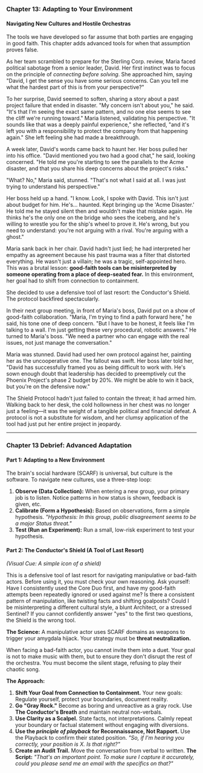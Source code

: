 ### **Chapter 13: Adapting to Your Environment**
#### Navigating New Cultures and Hostile Orchestras

The tools we have developed so far assume that both parties are engaging in good faith. This chapter adds advanced tools for when that assumption proves false.

As her team scrambled to prepare for the Sterling Corp. review, Maria faced political sabotage from a senior leader, David. Her first instinct was to focus on the principle of *connecting before solving*. She approached him, saying "David, I get the sense you have some serious concerns. Can you tell me what the hardest part of this is from your perspective?"

To her surprise, David seemed to soften, sharing a story about a past project failure that ended in disaster. "My concern isn't about you," he said. "It's that I'm seeing the exact same pattern, and no one else seems to see the cliff we're running toward." Maria listened, validating his perspective. "It sounds like that was a deeply painful experience," she reflected, "and it's left you with a responsibility to protect the company from that happening again." She left feeling she had made a breakthrough.

A week later, David's words came back to haunt her. Her boss pulled her into his office. "David mentioned you two had a good chat," he said, looking concerned. "He told me you're starting to see the parallels to the Acme disaster, and that you share his deep concerns about the project's risks."

"What? No," Maria said, stunned. "That's not what I said at all. I was just trying to understand his perspective."

Her boss held up a hand. "I know. Look, I spoke with David. This isn't just about budget for him. He's... haunted. Kept bringing up the 'Acme Disaster.' He told me he stayed silent then and wouldn't make that mistake again. He thinks he's the only one on the bridge who sees the iceberg, and he's willing to wrestle you for the ship's wheel to prove it. He's wrong, but you need to understand: you're not arguing with a rival. You're arguing with a ghost."

Maria sank back in her chair. David hadn't just lied; he had interpreted her empathy as agreement because his past trauma was a filter that distorted everything. He wasn't just a villain; he was a tragic, self-appointed hero. This was a brutal lesson: **good-faith tools can be misinterpreted by someone operating from a place of deep-seated fear.** In this environment, her goal had to shift from connection to containment.

She decided to use a defensive tool of last resort: the Conductor's Shield. The protocol backfired spectacularly.

In their next group meeting, in front of Maria's boss, David put on a show of good-faith collaboration. "Maria, I'm trying to find a path forward here," he said, his tone one of deep concern. "But I have to be honest, it feels like I'm talking to a wall. I'm just getting these very procedural, robotic answers." He turned to Maria's boss. "We need a partner who can engage with the real issues, not just manage the conversation."

Maria was stunned. David had used her own protocol against her, painting her as the uncooperative one. The fallout was swift. Her boss later told her, "David has successfully framed you as being difficult to work with. He's sown enough doubt that leadership has decided to preemptively cut the Phoenix Project's phase 2 budget by 20%. We might be able to win it back, but you're on the defensive now."

The Shield Protocol hadn't just failed to contain the threat; it had armed him. Walking back to her desk, the cold hollowness in her chest was no longer just a feeling—it was the weight of a tangible political and financial defeat. A protocol is not a substitute for wisdom, and her clumsy application of the tool had just put her entire project in jeopardy.

---
### **Chapter 13 Debrief: Advanced Adaptation**

#### **Part 1: Adapting to a New Environment**
The brain's social hardware (SCARF) is universal, but culture is the software. To navigate new cultures, use a three-step loop:
1.  **Observe (Data Collection):** When entering a new group, your primary job is to listen. Notice patterns in how status is shown, feedback is given, etc.
2.  **Calibrate (Form a Hypothesis):** Based on observations, form a simple hypothesis. *"Hypothesis: In this group, public disagreement seems to be a major Status threat."*
3.  **Test (Run an Experiment):** Run a small, low-risk experiment to test your hypothesis.

#### **Part 2: The Conductor's Shield (A Tool of Last Resort)**
*(Visual Cue: A simple icon of a shield)*

This is a defensive tool of last resort for navigating manipulative or bad-faith actors. Before using it, you must check your own reasoning. Ask yourself: Have I consistently used the Core Duo first, and have my good-faith attempts been repeatedly ignored or used against me? Is there a consistent pattern of manipulation, like twisting facts and shifting goalposts? Could I be misinterpreting a different cultural style, a blunt Architect, or a stressed Sentinel? If you cannot confidently answer "yes" to the first two questions, the Shield is the wrong tool.

**The Science:** A manipulative actor uses SCARF domains as weapons to trigger your amygdala hijack. Your strategy must be **threat neutralization.**

When facing a bad-faith actor, you cannot invite them into a duet. Your goal is not to make music with them, but to ensure they don't disrupt the rest of the orchestra. You must become the silent stage, refusing to play their chaotic song.

**The Approach:**
1.  **Shift Your Goal from Connection to Containment.** Your new goals: Regulate yourself, protect your boundaries, document reality.
2.  **Go "Gray Rock."** Become as boring and unreactive as a gray rock. Use **The Conductor's Breath** and maintain neutral non-verbals.
3.  **Use Clarity as a Scalpel.** State facts, not interpretations. Calmly repeat your boundary or factual statement without engaging with diversions.
4.  **Use the *principle of playback* for Reconnaissance, Not Rapport.** Use the Playback to confirm their stated position. *"So, if I'm hearing you correctly, your position is X. Is that right?"*
5.  **Create an Audit Trail.** Move the conversation from verbal to written. **The Script:** *"That's an important point. To make sure I capture it accurately, could you please send me an email with the specifics on that?"*
      